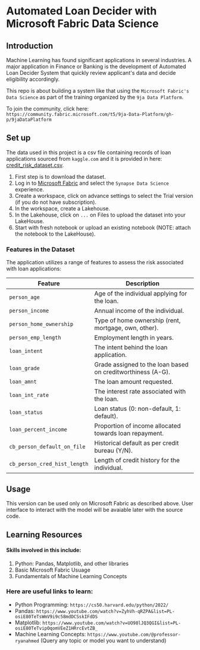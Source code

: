 # Automated Loan Decider with Microsoft Fabric Data Science

## Introduction

Machine Learning has found significant applications in several industries. A major application in Finance or Banking is the
development of Automated Loan Decider System that quickly review applicant's data and decide eligibility accordingly.

This repo is about building a system like that using the `Microsoft Fabric's Data Science` as part of the training
organized by the `9ja Data Platform`.

To join the community, click here: `https://community.fabric.microsoft.com/t5/9ja-Data-Platform/gh-p/9jaDataPlatform`

## Set up

The data used in this project is a csv file containing records of loan applications sourced from `kaggle.com` and it is provided
in here: [credit_risk_dataset.csv](dataset/credit_risk_dataset.csv).

1. First step is to download the dataset.
2. Log in to [Microsoft Fabric](app.fabric.microsoft.com) and select the `Synapse Data Science` experience.
3. Create a workspace, click on advance settings to select the Trial version (if you do not have subscription).
4. In the workspace, create a Lakehouse.
5. In the Lakehouse, click on `...` on Files to upload the dataset into your LakeHouse.
6. Start with fresh notebook or upload an existing notebook (NOTE: attach the notebook to the LakeHouse).

### Features in the Dataset

The application utilizes a range of features to assess the risk associated with loan applications:

| Feature | Description |
|---------|-------------|
| `person_age` | Age of the individual applying for the loan. |
| `person_income` | Annual income of the individual. |
| `person_home_ownership` | Type of home ownership (rent, mortgage, own, other). |
| `person_emp_length` | Employment length in years. |
| `loan_intent` | The intent behind the loan application. |
| `loan_grade` | Grade assigned to the loan based on creditworthiness (A-G). |
| `loan_amnt` | The loan amount requested. |
| `loan_int_rate` | The interest rate associated with the loan. |
| `loan_status` | Loan status (0: non-default, 1: default). |
| `loan_percent_income` | Proportion of income allocated towards loan repayment. |
| `cb_person_default_on_file` | Historical default as per credit bureau (Y/N). |
| `cb_person_cred_hist_length` | Length of credit history for the individual. |

## Usage

This version can be used only on Microsoft Fabric as described above.
User interface to interact with the model will be avaiable later with the source code.

## Learning Resources

#### Skills involved in this include:

1. Python: Pandas, Matplotlib, and other libraries
2. Basic Microsoft Fabric Usuage
3. Fundamentals of Machine Learning Concepts

### Here are useful links to learn:
- Python Programming: `https://cs50.harvard.edu/python/2022/`
- Pandas: `https://www.youtube.com/watch?v=ZyhVh-qRZPA&list=PL-osiE80TeTsWmV9i9c58mdDCSskIFdDS`
- Matplotlib: `https://www.youtube.com/watch?v=UO98lJQ3QGI&list=PL-osiE80TeTvipOqomVEeZ1HRrcEvtZB_`
- Machine Learning Concepts: `https://www.youtube.com/@professor-ryanahmed` (Query any topic or model you want to understand)
